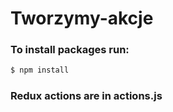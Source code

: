 # Tworzymy-akcje

### To install packages run:
```sh
$ npm install
```

### Redux actions are in actions.js
